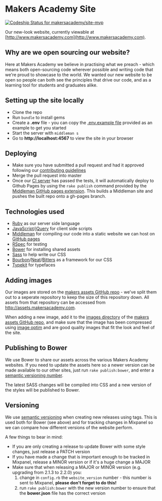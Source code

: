 # Makers Academy Site

[ ![Codeship Status for makersacademy/site-mvp](https://codeship.com/projects/e5781160-fcad-0132-3d45-5a06a30fe976/status?branch=master)](https://codeship.com/projects/87550)

Our new-look website, currently viewable at [http://www.makersacademy.com](http://www.makersacademy.com).

## Why are we open sourcing our website?

Here at Makers Academy we believe in practising what we preach - which means both open-sourcing code wherever possible and writing code that we're proud to showcase to the world. We wanted our new website to be open so people can both see the principles that drive our code, and as a learning tool for students and graduates alike.

## Setting up the site locally

* Clone the repo
* Run `bundle` to install gems
* Create a **.env** file - you can copy the [.env.example file](https://github.com/makersacademy/site-mvp/blob/master/.env.example) provided as an example to get you started
* Start the server with `middleman s`
* Go to __http://localhost:4567__ to view the site in your browser

## Deploying

* Make sure you have submitted a pull request and had it approved following our [contributing guidelines](https://github.com/makersacademy/site-mvp/blob/master/CONTRIBUTING.md)
* Merge the pull request into master
* Once our [CI server](https://codeship.com/projects/87550) has passed the tests, it will automatically deploy to Github Pages by using the `rake publish` command provided by the [Middleman GitHub pages extension](https://github.com/neo/middleman-gh-pages). This builds a Middleman site and pushes the built repo onto a gh-pages branch.

## Technologies used

* [Ruby](https://www.ruby-lang.org/en/) as our server side language
* [JavaScript](https://developer.mozilla.org/en-US/docs/Web/JavaScript)/[jQuery](http://jquery.com/) for client side scripts
* [Middleman](https://middlemanapp.com/) for compiling our code into a static website we can host on [GitHub pages](https://pages.github.com/)
* [RSpec](http://rspec.info/) for testing
* [Bower](http://bower.info/) for installing shared assets
* [Sass](http://sass-lang.com/) to help write our CSS
* [Bourbon](http://bourbon.io/)/[Neat](http://neat.bourbon.io/)/[Bitters](http://bitters.bourbon.io/) as a framework for our CSS
* [Typekit](http://typekit.com) for typefaces

## Adding images

Our images are stored on the [makers assets GitHub repo](https://github.com/makersacademy/makers-assets) - we've split them out to a seperate repository to keep the size of this repository down. All assets from that repository can be accessed from http://assets.makersacademy.com.

When adding a new image, add it to the [images directory](https://github.com/makersacademy/makers-assets/tree/gh-pages/images) of the [makers assets GitHub repo](https://github.com/makersacademy/makers-assets), and make sure that the image has been compressed using [image optim](https://imageoptim.com/) and are good quality images that fit the look and feel of the site.

## Publishing to Bower

We use Bower to share our assets across the various Makers Academy websites. If
you need to update the assets here so a newer version can be made available to
our other sites, just run `rake publish:bower`, and enter a [semantic versioning
number](http://semver.org/).

The latest SASS changes will be compiled into CSS and a new version of the styles will be published to Bower.

## Versioning

We use [semantic versioning](http://semver.org) when creating new releases using
tags. This is used both for Bower (see above) and for tracking changes in
Mixpanel so we can compare how different versions of the website perform.

A few things to bear in mind:

- If you are only creating a release to update Bower with some style changes,
  just release a PATCH version
- If you have made a change that is important enough to be tracked in Mixpanel,
  release a MINOR version or if it's a huge change a MAJOR
- Make sure that when releasing a MAJOR or MINOR version (e.g. upgrading from 2.1.3 to 2.2.0) you:
  1. change in `config.rb` the `website_version` number - this number is sent to Mixpanel, **please don't forget to do this!**
  2. run `rake publish:bower` with the new version number to ensure that the **bower.json** file has the correct version
